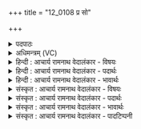 +++
title = "12_0108 प्र सो"

+++
<details><summary>पदपाठः</summary>

प्र꣢। सः। अ꣣ग्ने। त꣡व꣢꣯। ऊ꣣ति꣡भिः꣢। सु꣣वी꣡रा꣢भिः। सु꣣। वी꣡रा꣢꣯भिः। त꣣रति। वा꣡ज꣢꣯कर्मभिः। वा꣡ज꣢꣯। क꣣र्मभिः। य꣣स्य꣢꣯। त्वम्। स꣣ख्य꣢म्। स꣣। ख्य꣢म्। आ꣡वि꣢꣯थ। १०८।
</details>

<details><summary>अधिमन्त्रम् (VC)</summary>

- अग्निः
- सौभरि: काण्व:
- उष्णिक्
- ऋषभः
- आग्नेयं काण्डम्
</details>

<details><summary>हिन्दी : आचार्य रामनाथ वेदालंकार - विषयः</summary>

अगले मन्त्र में इसका वर्णन है कि परमात्मा की मैत्री से क्या लाभ होता है।
</details>

<details><summary>हिन्दी : आचार्य रामनाथ वेदालंकार - पदार्थः</summary>

पदार्थान्वयभाषाः -  हे (अग्ने) प्रकाशमय, प्रकाशदाता परमात्मन् ! (सः) वह मनुष्य (सुवीराभिः) उत्कृष्ट वीर भावों वा वीर पुत्रों को प्राप्त करानेवाली, (वाजकर्मभिः) बल एवं उत्साह को उत्पन्न करनेवाली (तव) आपकी (ऊतिभिः) रक्षाओं के द्वारा (प्र तरति) भली-भाँति विघ्नों को या भवसागर को पार कर जाता है, (यस्य) जिस मनुष्य की (त्वम्) आप (सख्यम्) मैत्री को (आविथ) प्राप्त हो जाते हो ॥२॥
</details>

<details><summary>हिन्दी : आचार्य रामनाथ वेदालंकार - भावार्थः</summary>

भावार्थभाषाः -  परमात्मा जिसका सखा हो जाता है उस पुरुषार्थी को काम, क्रोध आदि वा ठग, लुटेरा, चोर आदि कोई भी शत्रु पीड़ित नहीं कर सकता ॥२॥
</details>

<details><summary>संस्कृत : आचार्य रामनाथ वेदालंकार - विषयः</summary>

अथ परमात्मनः सख्येन को लाभ इति वर्णयति।
</details>

<details><summary>संस्कृत : आचार्य रामनाथ वेदालंकार - पदार्थः</summary>

पदार्थान्वयभाषाः -  हे (अग्ने) ज्योतिर्मय ज्योतिष्प्रद परमात्मन् ! (सः) जनः (सुवीराभिः२) उत्कृष्टानां वीराणां वीरभावानां वीरपुत्राणां वा प्रापयित्रीभिः। शोभना वीरा याभिस्ताः सुवीराः ताभिः। बहुव्रीहौ वीरवीर्यौ च।’ अ० ६।२।१२० इति वीरशब्दः आद्युदात्तः। (वाजकर्मभिः) बलोत्साहकारिणीभिः। वाज इति बलनाम। निघं० २।९। वाजः कर्म कार्यं यासां ताभिः, बलकारणभूताभिः। वाजशब्दो घञन्तत्वात् ञित्स्वरेणाद्युदात्तः। बहुव्रीहौ पूर्वपदप्रकृतिस्वरः। (तव) त्वदीयाभिः (ऊतिभिः) रक्षाभिः (प्र तरति) प्रकर्षेण विघ्नान् संतरति, भवसागरं संतरति वा, (यस्य) जनस्य (त्वम्) जगदीश्वरः (सख्यम्) मैत्रीम् (आविथ) प्राप्नोषि। अव रक्षणगत्यादिषु। अत्र गत्यर्थः। गतिश्च प्राप्तिरूपा। लडर्थे लिट्। संहितायां सो अग्ने इत्यत्र प्रकृत्यान्तः पादमव्यपरे।’ अ० ६।१।११५ इति प्रकृतिभावः ॥२॥
</details>

<details><summary>संस्कृत : आचार्य रामनाथ वेदालंकार - भावार्थः</summary>

भावार्थभाषाः -  परमात्मा यस्य सखा जायते तं पुरुषार्थिनं कामक्रोधादिर्वा वञ्चकलुण्ठकचौरादिर्वा कोऽपि शत्रुः पीडयितुं न शक्नोति ॥२॥
</details>

<details><summary>संस्कृत : आचार्य रामनाथ वेदालंकार - पादटिप्पनी</summary>

टिप्पणी:   १. ऋ० ८।१९।३० तरति, वाजकर्मभिः, सख्यमाविथ इत्यत्र क्रमेण तिरते, वाजभर्मभिः, सख्यमावरः इति पाठः। ऋषिः सोभरिः काण्वः। २. सुवीराभिः शोभनपुत्रपौत्रप्रदाभिः—इति भ०।
</details>